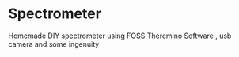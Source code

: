 # Spectrometer
Homemade DIY spectrometer using FOSS Theremino Software , usb camera and some ingenuity
